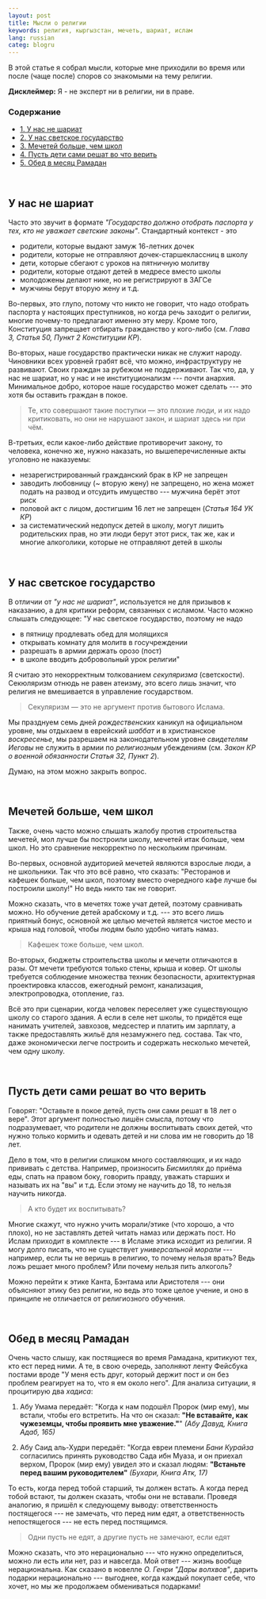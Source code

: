 ```yaml
---
layout: post
title: Мысли о религии
keywords: религия, кыргызстан, мечеть, шариат, ислам
lang: russian
categ: blogru
---
```


В этой статье я собрал мысли, которые мне приходили во время или после (чаще после) споров со знакомыми на тему религии.  

**Дисклеймер:** Я - не эксперт ни в религии, ни в праве.

### Содержание
<ul class="index">
<li><a href="#notshariah">1. У нас не шариат</a></li>
<li><a href="#secular">2. У нас светское государство</a></li>
<li><a href="#mosques">3. Мечетей больше, чем школ</a></li>
<li><a href="#upbring">4. Пусть дети сами решат во что верить</a></li>
<li><a href="#sawm">5. Обед в месяц Рамадан</a></li>
</ul>

<a name="notshariah"></a><br>
## У нас не шариат

Часто это звучит в формате _"Государство должно отобрать паспорта у тех, кто не уважает светские законы"_. Стандартный контекст - это 

- родители, которые выдают замуж 16-летних дочек
- родители, которые не отправляют дочек-старшеклассниц в школу
- дети, которые сбегают с уроков на пятничную молитву
- родители, которые отдают детей в медресе вместо школы
- молодожены делают нике, но не регистрируют в ЗАГСе
- мужчины берут вторую жену и т.д.

Во-первых, это глупо, потому что никто не говорит, что надо отобрать паспорта у настоящих преступников, но когда речь заходит о религии, многие почему-то предлагают именно эту меру. Кроме того, Конституция запрещает отбирать гражданство у кого-либо (см. _Глава 3, Статья 50, Пункт 2 Конституции КР_).

Во-вторых, наше государство практически никак не служит народу. Чиновники всех уровней грабят всё, что можно, инфраструктуру не развивают. Своих граждан за рубежом не поддерживают. Так что, да, у нас не шариат, но у нас и не институционализм --- почти анархия. Минимальное добро, которое наше государство может сделать --- это хотя бы оставить граждан в покое.

> Те, кто совершают такие поступки &mdash; это плохие люди, и их надо критиковать, но они не нарушают закон, и шариат здесь ни при чём.

В-третьих, если какое-либо действие противоречит закону, то человека, конечно же, нужно наказать, но вышеперечисленные акты уголовно не наказуемы:
- незарегистрированный гражданский брак в КР не запрещен
- заводить любовницу (~ вторую жену) не запрещено, но жена может подать на развод и отсудить имущество --- мужчина берёт этот риск
- половой акт с лицом, достигшим 16 лет не запрещен (_Статья 164 УК КР_)
- за систематический недопуск детей в школу, могут лишить родительских прав, но эти люди берут этот риск, так же, как и многие алкоголики, которые не отправляют детей в школы


<a name="secular"></a><br>
## У нас светское государство

В отличии от _"у нас не шариат"_, используется не для призывов к наказанию, а для критики реформ, связанных с исламом. Часто можно слышать следующее:
"У нас светское государство, поэтому не надо
- в пятницу продлевать обед для молящихся
- открывать комнату для молитв в госучреждении
- разрешать в армии держать орозо (пост)
- в школе вводить добровольный урок религии"

Я считаю это некорректным толкованием _секуляризма_ (светскости). Секюляризм отнюдь не равен атеизму, это всего лишь значит, что религия не вмешивается в управление государством.  

> Секуляризм &mdash; это не аргумент против бытового Ислама.

Мы празднуем семь дней _рождественских_ каникул на официальном уровне, мы отдыхаем в еврейский _шаббат_ и в христианское _воскресенье_, мы разрешаем на законодательном уровне _свидетелям Иеговы_ не служить в армии по _религиозным_ убеждениям (см. _Закон КР о военной обязанности Статья 32, Пункт 2_).  

Думаю, на этом можно закрыть вопрос.



<a name="mosques"></a><br>
## Мечетей больше, чем школ

Также, очень часто можно слышать жалобу против строительства мечетей, мол лучше бы построили школу, мечетей итак больше, чем школ. Но это сравнение некорректно по нескольким причинам.  

Во-первых, основной аудиторией мечетей являются взрослые люди, а не школьники. Так что это всё равно, что сказать: "Ресторанов и кафешек больше, чем школ, поэтому вместо очередного кафе лучше бы построили школу!" Но ведь никто так не говорит.   

Можно сказать, что в мечетях тоже учат детей, поэтому сравнивать можно. Но обучение детей арабскому и т.д. --- это всего лишь приятный бонус, основной же целью мечетей является чистое место и крыша над головой, чтобы людям было удобно читать намаз.  

> Кафешек тоже больше, чем школ.

Во-вторых, бюджеты строительства школы и мечети отличаются в разы. От мечети требуются только стены, крыша и ковер. От школы требуется соблюдение множества техник безопасности, архитектурная проектировка классов, ежегодный ремонт, канализация, электропроводка, отопление, газ.  

Всё это при сценарии, когда человек переселяет уже существующую школу со старого здания. А если в селе нет школы, то придётся еще нанимать учителей, завхозов, медсестер и платить им зарплату, а также предоставлять жильё для незамужнего пед. состава. Так что, даже экономически легче построить и содержать несколько мечетей, чем одну школу.



<a name="upbring"></a><br>
## Пусть дети сами решат во что верить

Говорят: "Оставьте в покое детей, пусть они сами решат в 18 лет о вере". Этот аргумент полностью лишён смысла, потому что подразумевает, что родители не должны воспитывать своих детей, что нужно только кормить и одевать детей и ни слова им не говорить до 18 лет.  

Дело в том, что в религии слишком много составляющих, и их надо прививать с детства. Например, произносить _Бисмиллях_ до приёма еды, спать на правом боку, говорить правду, уважать старших и называть их на "вы" и т.д. Если этому не научить до 18, то нельзя научить никогда.  

> А кто будет их воспитывать?

Многие скажут, что нужно учить морали/этике (что хорошо, а что плохо), но не заставлять детей читать намаз или держать пост. Но Ислам приходит в комплекте --- в Исламе этика исходит из религии. Я могу долго писать, что не существует _универсальной морали_ --- например, если ты не веришь в религию, то почему нельзя врать? Ведь ложь решает много проблем? Или почему нельзя пить алкоголь?  

Можно перейти к этике Канта, Бэнтама или Аристотеля --- они объясняют этику без религии, но ведь это тоже целое учение, и оно в принципе не отличается от религиозного обучения.


<a name="sawm"></a><br>
## Обед в месяц Рамадан	

Очень часто слышу, как постящиеся во время Рамадана, критикуют тех, кто ест перед ними. А те, в свою очередь, заполняют ленту Фейсбука постами вроде "У меня есть друг, который держит пост и он без проблем реагирует на то, что я ем около него". Для анализа ситуации, я процитирую два _хадиса_:

1. Абу Умама передаёт: "Когда к нам подошёл Пророк (мир ему), мы встали, чтобы его встретить. На что он сказал: **"Не вставайте, как чужеземцы, чтобы проявить мне уважение."**" _(Абу Давуд, Книга Адаб, 165)_

2. Абу Саид аль-Худри передаёт: "Когда евреи племени _Бани Курайза_ согласились принять руководство Сада ибн Муаза, и он приехал верхом, Пророк (мир ему) увидел это и сказал людям: **"Встаньте перед вашим руководителем"** _(Бухари, Книга Атк, 17)_

То есть, когда перед тобой старший, ты должен встать. А когда перед тобой встают, ты должен сказать, чтобы они не вставали. Проведя аналогию, я пришёл к следующему выводу: ответственность постящегося --- не замечать, что перед ним едят, а ответственность непостящегося --- не есть перед постящимся.

> Одни пусть не едят, а другие пусть не замечают, если едят

Можно сказать, что это нерационально --- что нужно определиться, можно ли есть или нет, раз и навсегда. Мой ответ --- жизнь вообще нерациональна. Как сказано в новелле _О. Генри "Дары волхвов"_, дарить подарки нерационально --- выгоднее, когда каждый покупает себе, что хочет, но мы же продолжаем обмениваться подарками!
